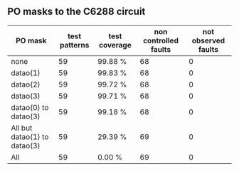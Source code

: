 ## PO masks to the C6288 circuit

| PO mask | test patterns | test coverage | non controlled faults | not observed faults |
| --------|--------------|---------------|-----------------------|----------------------|
| none | 59 | 99.88 % | 68 |0 |
| datao(1) | 59  | 99.83 % | 68 | 0 |
| datao(2) | 59 | 99.72 % | 68 | 0 |
| datao(3) | 59 | 99.71 % | 68 | 0 |
| datao(0) to datao(3) | 59 | 99.18 % | 68 | 0 |
|All but datao(1) to datao(3) | 59 | 29.39 % | 69 | 0 |
| All | 59 | 0.00 % | 69 | 0 |
